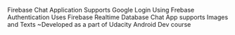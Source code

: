 Firebase Chat Application 
Supports Google Login Using Frebase Authentication
Uses Firebase Realtime Database
Chat App supports Images and Texts
~Developed as a part of Udacity Android Dev course
